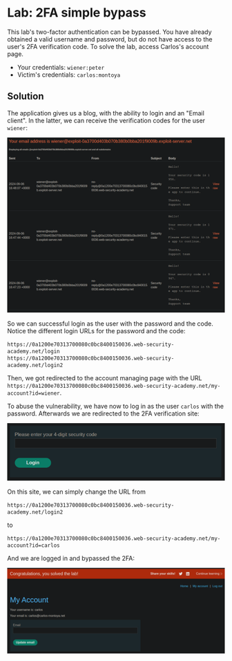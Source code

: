 # Lab: 2FA simple bypass
This lab's two-factor authentication can be bypassed. You have already obtained a valid username and password, but do not have access to the user's 2FA verification code. To solve the lab, access Carlos's account page.

* Your credentials: `wiener:peter`
* Victim's credentials: `carlos:montoya`

## Solution
The application gives us a blog, with the ability to login and an "Email client". In the latter, we can receive the verification codes for the user `wiener`:

![Email Client](../images/2FA_simple_bypass_0.png)

So we can successful login as the user with the password and the code. Notice the different login URLs for the password and the code:
```
https://0a1200e70313700080c0bc8400150036.web-security-academy.net/login
https://0a1200e70313700080c0bc8400150036.web-security-academy.net/login2
```

Then, we got redirected to the account managing page with the URL `https://0a1200e70313700080c0bc8400150036.web-security-academy.net/my-account?id=wiener`.

To abuse the vulnerability, we have now to log in as the user `carlos` with the password. Afterwards we are redirected to the 2FA verification site:

![Verification Code](../images/2FA_simple_bypass_1.png)

On this site, we can simply change the URL from
```
https://0a1200e70313700080c0bc8400150036.web-security-academy.net/login2
```
to 
```
https://0a1200e70313700080c0bc8400150036.web-security-academy.net/my-account?id=carlos
```

And we are logged in and bypassed the 2FA:

![Bypassed 2FA](../images/2FA_simple_bypass_2.png)
